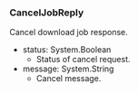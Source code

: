 ### CancelJobReply
Cancel download job response.

- status: System.Boolean
  - Status of cancel request.
- message: System.String
  - Cancel message.
